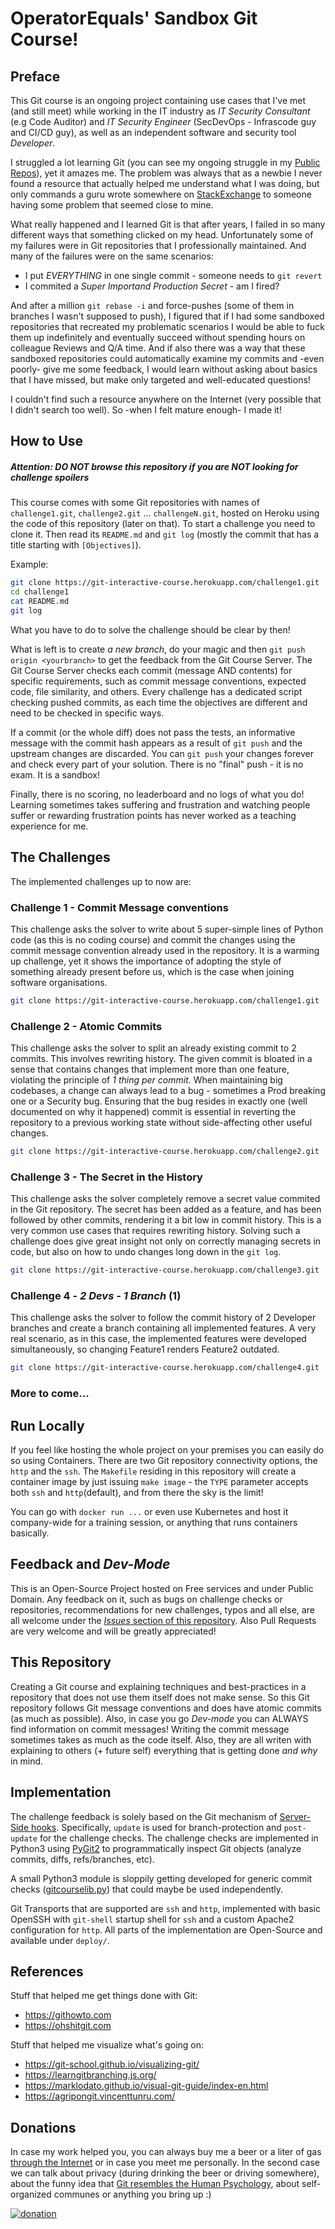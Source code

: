 # OperatorEquals' Sandbox Git Course!

## Preface
This Git course is an ongoing project containing use cases that I've met (and still meet) while working in the IT industry as
*IT Security Consultant* (e.g Code Auditor) and *IT Security Engineer* (SecDevOps - Infrascode guy and CI/CD guy),
as well as an independent software and security tool *Developer*.

I struggled a lot learning Git (you can see my ongoing struggle in my [Public Repos](https://github.com/operatorequals?tab=repositories)), yet it amazes me.
The problem was always that as a newbie I never found a resource that actually helped me understand what I was doing, but only commands a guru wrote somewhere on
[StackExchange](https://stackexchange.com/) to someone having some problem that seemed close to mine.

What really happened and I learned Git is that after years, I failed in so many different ways that something clicked on my head.
Unfortunately some of my failures were in Git repositories that I professionally maintained. And many of the failures were on the same scenarios:
* I put *EVERYTHING* in one single commit - someone needs to `git revert`
* I commited a *Super Importand Production Secret* - am I fired?

And after a million `git rebase -i` and force-pushes (some of them in branches I wasn't supposed to push), I figured that if I had some sandboxed repositories that
recreated my problematic scenarios I would be able to fuck them up indefinitely and eventually succeed without spending hours on colleague Reviews and Q/A time.
And if also there was a way that these sandboxed repositories could automatically examine my commits and -even poorly- give me some feedback, I would learn
without asking about basics that I have missed, but make only targeted and well-educated questions!

I couldn't find such a resource anywhere on the Internet (very possible that I didn't search too well). So -when I felt mature enough- I made it!


## How to Use

##### Attention: DO NOT browse this repository if you are NOT looking for challenge **spoilers**

This course comes with some Git repositories with names of `challenge1.git`, `challenge2.git` ... `challengeN.git`, hosted on Heroku using the code of this repository (later on that).
To start a challenge you need to clone it. Then read its `README.md` and `git log` (mostly the commit that has a title starting with `[Objectives]`).

Example:
```bash
git clone https://git-interactive-course.herokuapp.com/challenge1.git
cd challenge1
cat README.md
git log
```

What you have to do to solve the challenge should be clear by then!

What is left is to create *a new branch*, do your magic and then `git push origin <yourbranch>` to get the feedback from the Git Course Server.
The Git Course Server checks each commit (message AND contents) for specific requirements, such as commit message conventions, expected code, file similarity,
and others. Every challenge has a dedicated script checking pushed commits, as each time the objectives are different and need to be checked in specific ways.

If a commit (or the whole diff) does not pass the tests, an informative message with the commit hash appears as a result of `git push` and the upstream changes
are discarded. You can `git push` your changes forever and check every part of your solution. There is no "final" push - it is no exam. It is a sandbox!

Finally, there is no scoring, no leaderboard and no logs of what you do! Learning sometimes takes suffering and frustration and watching people suffer or rewarding frustration points has never worked as a teaching experience for me.


## The Challenges
The implemented challenges up to now are:

### Challenge 1 - Commit Message conventions
This challenge asks the solver to write about 5 super-simple lines of Python code (as this is no coding course) and commit the changes using the commit
message convention already used in the repository. It is a warming up challenge, yet it shows the importance of adopting the style of something already present
before us, which is the case when joining software organisations.

```bash
git clone https://git-interactive-course.herokuapp.com/challenge1.git
```

### Challenge 2 - Atomic Commits
This challenge asks the solver to split an already existing commit to 2 commits. This involves rewriting history. The given commit is bloated in a sense that
contains changes that implement more than one feature, violating the principle of *1 thing per commit*. When maintaining big codebases, a change can always lead
to a bug - sometimes a Prod breaking one or a Security bug. Ensuring that the bug resides in exactly one (well documented on why it happened) commit is
essential in reverting the repository to a previous working state without side-affecting other useful changes.


```bash
git clone https://git-interactive-course.herokuapp.com/challenge2.git
```

### Challenge 3 - The Secret in the History
This challenge asks the solver completely remove a secret value commited in the Git repository. The secret has been added as a feature, and has been
followed by other commits, rendering it a bit low in commit history. This is a very common use cases that requires rewriting history. Solving such a
challenge does give great insight not only on correctly managing secrets in code, but also on how to undo changes long down in the `git log`.

```bash
git clone https://git-interactive-course.herokuapp.com/challenge3.git
```

### Challenge 4 - *2 Devs - 1 Branch* (1)
This challenge asks the solver to follow the commit history of 2 Developer branches and create a branch containing all implemented features.
A very real scenario, as in this case, the implemented features were developed simultaneously, so changing Feature1 renders Feature2 outdated.

```bash
git clone https://git-interactive-course.herokuapp.com/challenge4.git
```

### More to come...

## Run Locally
If you feel like hosting the whole project on your premises you can easily do so using Containers.
There are two Git repository connectivity options, the `http` and the `ssh`.
The `Makefile` residing in this repository will create a container image by just issuing `make image` - the `TYPE` parameter accepts both `ssh` and `http`(default),
and from there the sky is the limit!

You can go with `docker run ...` or even use Kubernetes and host it company-wide for a training session, or anything that runs containers basically.


## Feedback and *Dev-Mode*
This is an Open-Source Project hosted on Free services and under Public Domain. Any feedback on it, such as bugs on challenge checks or repositories,
recommendations for new challenges, typos and all else, are all welcome under the [*Issues* section of this repository](https://github.com/operatorequals/git-course/issues).
Also Pull Requests are very welcome and will be greatly appreciated!


## This Repository
Creating a Git course and explaining techniques and best-practices in a repository that does not use them itself does not make sense.
So this Git repository follows Git message conventions and does have atomic commits (as much as possible). Also, in case you go
*Dev-mode* you can ALWAYS find information on commit messages! Writing the commit message sometimes takes as much as the code
itself. Also, they are all writen with explaining to others (+ future self) everything that is getting done *and why* in mind.

## Implementation
The challenge feedback is solely based on the Git mechanism of [Server-Side hooks](https://git-scm.com/book/en/v2/Customizing-Git-Git-Hooks#_server_side_hooks). Specifically, `update` is used for branch-protection and `post-update` for the challenge checks.
The challenge checks are implemented in Python3 using [PyGit2](https://www.pygit2.org) to programmatically inspect Git objects (analyze commits, diffs, refs/branches, etc).

A small Python3 module is sloppily getting developed for generic commit checks ([gitcourselib.py](https://github.com/operatorequals/git-course/blob/master/generic/gitcourselib.py)) that could maybe be used independently.

Git Transports that are supported are `ssh` and `http`, implemented with basic OpenSSH with `git-shell` startup shell for `ssh`
and a custom Apache2 configuration for `http`. All parts of the implementation are Open-Source and available under `deploy/`.

## References
Stuff that helped me get things done with Git:
* https://githowto.com
* https://ohshitgit.com

Stuff that helped me visualize what's going on:
* https://git-school.github.io/visualizing-git/
* https://learngitbranching.js.org/
* https://marklodato.github.io/visual-git-guide/index-en.html
* https://agripongit.vincenttunru.com/

## Donations
In case my work helped you, you can always buy me a beer or a liter of gas [through the Internet](https://www.buymeacoffee.com/operatorequals) or in case you meet me personally.
In the second case we can talk about privacy (during drinking the beer or driving somewhere), about the funny idea that
[Git resembles the Human Psychology](https://securosophy.com/2017/04/01/a-git-tutorial-of-human-psychology/), about self-organized communes
or anything you bring up :)

[![donation](https://cdn-images-1.medium.com/max/738/1*G95uyokAH4JC5Ppvx4LmoQ@2x.png)](https://www.buymeacoffee.com/operatorequals)
